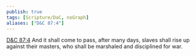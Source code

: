 ```yaml
---
publish: true
tags: [Scripture/DaC, noGraph]
aliases: ["D&C 87:4"]
---
```

[D&C 87:4](https://churchofjesuschrist.org/study/scriptures/dc-testament/dc/87?lang=eng&id=p4#p4) And it shall come to pass, after many days, slaves shall rise up against their masters, who shall be marshaled and disciplined for war.
